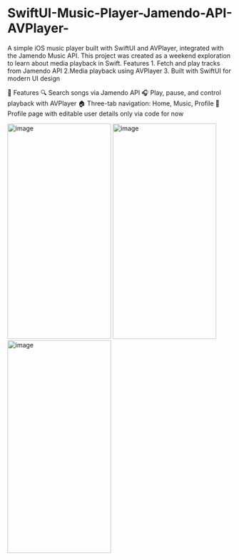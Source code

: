 # SwiftUI-Music-Player-Jamendo-API-AVPlayer-
A simple iOS music player built with SwiftUI and AVPlayer, integrated with the Jamendo Music API. This project was created as a weekend exploration to learn about media playback in Swift. Features 1. Fetch and play tracks from Jamendo API 2.Media playback using AVPlayer 3. Built with SwiftUI for modern UI design

🚀 Features
🔍 Search songs via Jamendo API
🎧 Play, pause, and control playback with AVPlayer
🏠 Three-tab navigation: Home, Music, Profile
👤 Profile page with editable user details only via code for now

<img width="232" height="483" alt="image" src="https://github.com/user-attachments/assets/ee0020fe-2a13-4a03-9e26-0d1f5f63220a" />
<img width="232" height="483" alt="image" src="https://github.com/user-attachments/assets/0b2e2c50-bc86-4b11-8139-7f1cd8d20df8" />
<img width="232" height="477" alt="image" src="https://github.com/user-attachments/assets/97454301-12fe-49e8-a97e-b77cba263ef4" />
